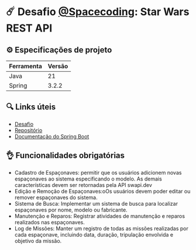 # ☄️ Desafio [@Spacecoding](https://instagram.com/spacecoding): Star Wars REST API

## ⚙️ Especificações de projeto

| Ferramenta | Versão |
|------------|--------|
| Java       | 21     |
| Spring     | 3.2.2  |


## 🔍 Links úteis
- [Desafio](https://www.instagram.com/p/C0RrCBeADCW/)
- [Repositório](https://github.com/MrXacx/spacefleet)
- [Documentação do Spring Boot](https://docs.spring.io/spring-boot/docs/current/reference/htmlsingle/)

## 👌 Funcionalidades obrigatórias

- Cadastro de Espaçonaves: permitir que os usuários adicionem novas espaçonaves ao sistema especificando o modelo. As demais características devem ser retornadas pela API swapi.dev
- Edição e Remoção de Espaçonaves:oOs usuários devem poder editar ou remover espaçonaves do sistema.
- Sistema de Busca: Implementar um sistema de busca para localizar espaçonaves por nome, modelo ou fabricante.
- Manutenção e Reparos: Registrar atividades de manutenção e reparos realizados nas espaçonaves.
- Log de Missões: Manter um registro de todas as missões realizadas por cada espaçonave, incluindo data, duração, tripulação envolvida e objetivo da missão.